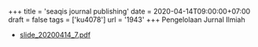 +++
title = 'seaqis journal publishing'
date = 2020-04-14T09:00:00+07:00
draft = false
tags = ['ku4078']
url = '1943'
+++
Pengelolaan Jurnal Ilmiah
<!--more-->

+ [slide_20200414_7.pdf](https://zenodo.org/doi/10.5281/zenodo.3751238)
